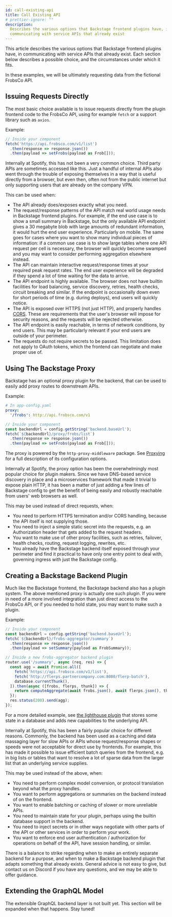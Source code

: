 ```yaml
---
id: call-existing-api
title: Call Existing API
# prettier-ignore: ""
description:
  Describes the various options that Backstage frontend plugins have, in
  communicating with service APIs that already exist
---
```


This article describes the various options that Backstage frontend plugins have,
in communicating with service APIs that already exist. Each section below
describes a possible choice, and the circumstances under which it fits.

In these examples, we will be ultimately requesting data from the fictional
FrobsCo API.

## Issuing Requests Directly

The most basic choice available is to issue requests directly from the plugin
frontend code to the FrobsCo API, using for example `fetch` or a support library
such as `axios`.

Example:

```ts
// Inside your component
fetch('https://api.frobsco.com/v1/list')
  .then(response => response.json())
  .then(payload => setFrobs(payload as Frob[]));
```

Internally at Spotify, this has not been a very common choice. Third party APIs
are sometimes accessed like this. Just a handful of internal APIs also went
through the trouble of exposing themselves in a way that is useful directly from
a browser, but even then, often not from the public internet but only supporting
users that are already on the company VPN.

This can be used when:

- The API already does/exposes exactly what you need.
- The request/response patterns of the API match real world usage needs in
  Backstage frontend plugins. For example, if the end use case is to show a
  small summary in Backstage, but the only available API endpoint gives a 30
  megabyte blob with large amounts of redundant information, it would hurt the
  end user experience. Particularly on mobile. The same goes for cases where you
  want to show many individual pieces of information: if a common use case is to
  show large tables where one API request per cell is necessary, the browser
  will quickly become swamped and you may want to consider performing
  aggregation elsewhere instead.
- The API can maintain interactive request/response times at your required peak
  request rates. The end user experience will be degraded if they spend a lot of
  time waiting for the data to arrive.
- The API endpoint is highly available. The browser does not have builtin
  facilities for load balancing, service discovery, retries, health checks,
  circuit breaking and similar. If the endpoint is occasionally down even for
  short periods of time (e.g. during deploys), end users will quickly notice.
- The API is exposed over HTTPS (not just HTTP), and properly handles
  [CORS](https://developer.mozilla.org/en-US/docs/Web/HTTP/CORS). These are
  requirements that the user's browser will impose for security reasons, and the
  requests will be rejected otherwise.
- The API endpoint is easily reachable, in terms of network conditions, by end
  users. This may be particularly relevant if your end users are outside of your
  perimeter.
- The requests do not require secrets to be passed. This limitation does not
  apply to OAuth tokens, which the frontend can negotiate and make proper use
  of.

## Using The Backstage Proxy

Backstage has an optional proxy plugin for the backend, that can be used to
easily add proxy routes to downstream APIs.

Example:

```yaml
# In app-config.yaml
proxy:
  '/frobs': http://api.frobsco.com/v1
```

```ts
// Inside your component
const backendUrl = config.getString('backend.baseUrl');
fetch(`${backendUrl}/proxy/frobs/list`)
  .then(response => response.json())
  .then(payload => setFrobs(payload as Frob[]));
```

The proxy is powered by the `http-proxy-middleware` package. See
[Proxying](proxying.md) for a full description of its configuration options.

Internally at Spotify, the proxy option has been the overwhelmingly most popular
choice for plugin makers. Since we have DNS-based service discovery in place and
a microservices framework that made it trivial to expose plain HTTP, it has been
a matter of just adding a few lines of Backstage config to get the benefit of
being easily and robustly reachable from users' web browsers as well.

This may be used instead of direct requests, when:

- You need to perform HTTPS termination and/or CORS handling, because the API
  itself is not supplying those.
- You need to inject a simple static secret into the requests, e.g. an
  Authorization header that gets added to the request headers.
- You want to make use of other proxy facilities, such as retries, failover,
  health checks, routing, request logging, rewrites, etc.
- You already have the Backstage backend itself exposed through your perimeter
  and find it practical to have only one entry point to deal with, governing
  ingress with just the Backstage config.

## Creating a Backstage Backend Plugin

Much like the Backstage frontend, the Backstage backend also has a plugin
system. The above mentioned proxy is actually one such plugin. If you were in
need of a more involved integration than just direct access to the FrobsCo API,
or if you needed to hold state, you may want to make such a plugin.

Example:

```ts
// Inside your component
const backendUrl = config.getString('backend.baseUrl');
fetch(`${backendUrl}/frobs-aggregator/summary`)
  .then(response => response.json())
  .then(payload => setSummary(payload as FrobSummary));
```

```ts
// Inside a new frobs-aggregator backend plugin
router.use('/summary', async (req, res) => {
  const agg = await Promise.all([
    fetch('https://api.frobsco.com/v1/list'),
    fetch('http://flerps.partnercompany.com:8080/flerp-batch'),
    database.currentThunk(),
  ]).then(async ([frobs, flerps, thunk]) => {
    return computeAggregate(await frobs.json(), await flerps.json(), thunk);
  });
  res.status(200).send(agg);
});
```

For a more detailed example, see
[the lighthouse plugin](https://github.com/backstage/backstage/tree/master/plugins/lighthouse)
that stores some state in a database and adds new capabilities to the underlying
API.

Internally at Spotify, this has been a fairly popular choice for different
reasons. Commonly, the backend has been used as a caching and data massaging
layer for slow APIs or APIs whose request/response shapes or speeds were not
acceptable for direct use by frontends. For example, this has made it possible
to issue efficient batch queries from the frontend, e.g. in big lists or tables
that want to resolve a lot of sparse data from the larger list that an
underlying service supplies.

This may be used instead of the above, when:

- You need to perform complex model conversion, or protocol translation beyond
  what the proxy handles.
- You want to perform aggregations or summaries on the backend instead of on the
  frontend.
- You want to enable batching or caching of slower or more unreliable APIs.
- You need to maintain state for your plugin, perhaps using the builtin database
  support in the backend.
- You need to inject secrets or in other ways negotiate with other parts of the
  API or other services in order to perform your work.
- You want to enforce end user authentication / authorization for operations on
  behalf of the API, have session handling, or similar.

There is a balance to strike regarding when to make an entirely separate backend
for a purpose, and when to make a Backstage backend plugin that adapts something
that already exists. General advice is not easy to give, but contact us on
Discord if you have any questions, and we may be able to offer guidance.

## Extending the GraphQL Model

The extensible GraphQL backend layer is not built yet. This section will be
expanded when that happens. Stay tuned!
